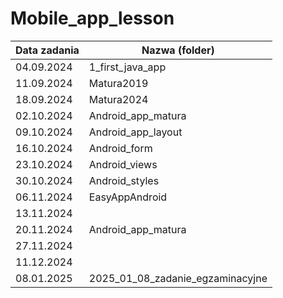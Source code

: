# Mobile_app_lesson

| Data zadania | Nazwa (folder)         |
|--------------|------------------------|
| 04.09.2024   | 1_first_java_app  |
| 11.09.2024   | Matura2019  |
| 18.09.2024   | Matura2024  |
| 02.10.2024   | Android_app_matura  |
| 09.10.2024   | Android_app_layout   |
| 16.10.2024   | Android_form     |
| 23.10.2024   | Android_views     |
| 30.10.2024   | Android_styles     |
| 06.11.2024   | EasyAppAndroid |
| 13.11.2024   |  |
| 20.11.2024   | Android_app_matura |
| 27.11.2024   |  |
| 11.12.2024   |  |
| 08.01.2025   | 2025_01_08_zadanie_egzaminacyjne  |

